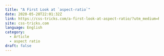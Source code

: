 ```yaml
---
title: "A First Look at `aspect-ratio`"
date: 2020-05-28T22:01:32Z
link: https://css-tricks.com/a-first-look-at-aspect-ratio/?utm_medium=RSS&utm_source=news.12bit.vn
site: css-tricks.com
language: English
category:
  - Article
  - aspect ratio
draft: false
---
```

